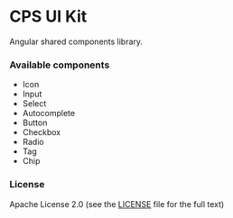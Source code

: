 # CPS UI Kit

Angular shared components library.

### Available components

- Icon
- Input
- Select
- Autocomplete
- Button
- Checkbox
- Radio
- Tag
- Chip

### License

Apache License 2.0 (see the [LICENSE](https://github.com/AbsaOSS/cps-shared-ui/blob/master/LICENSE) file for the full text)

